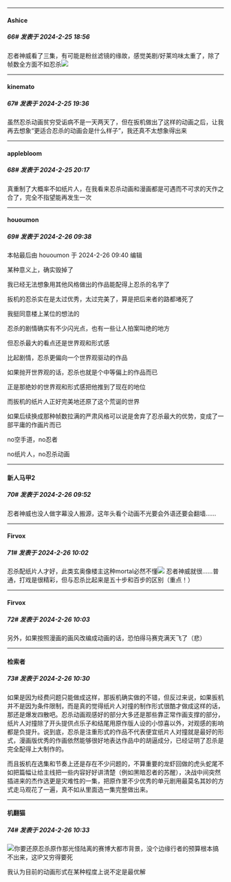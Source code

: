 ﻿
*****

####  Ashice  
##### 66#       发表于 2024-2-25 18:56

忍者神威看了三集，有可能是粉丝滤镜的缘故，感觉美剧/好莱坞味太重了，除了帧数全方面不如忍杀<img src="https://static.saraba1st.com/image/smiley/face2017/180.png" referrerpolicy="no-referrer">


*****

####  kinemato  
##### 67#       发表于 2024-2-25 19:36

虽然忍杀动画贫穷受诟病不是一天两天了，但在扳机做出了这样的动画之后，让我再去想象“更适合忍杀的动画会是什么样子”，我还真不太想象得出来


*****

####  applebloom  
##### 68#       发表于 2024-2-25 20:17

真重制了大概率不如纸片人，在我看来忍杀动画和漫画都是可遇而不可求的天作之合了，完全不指望能再发生一次


*****

####  hououmon  
##### 69#       发表于 2024-2-26 09:38

 本帖最后由 hououmon 于 2024-2-26 09:40 编辑 

某种意义上，确实毁掉了

我已经无法想象用其他风格做出的作品能配得上忍杀的名字了

扳机的忍杀实在是太过优秀，太过完美了，算是把后来者的路都堵死了

我挺同意楼上某位的想法的

忍杀的剧情确实有不少闪光点，也有一些让人拍案叫绝的地方

但忍杀最大的看点还是世界观和形式感

比起剧情，忍杀更偏向一个世界观驱动的作品

如果抛开世界观的话，忍杀也就是个中等偏上的作品而已

正是那绝妙的世界观和形式感把他推到了现在的地位

而扳机的纸片人正好完美地还原了这个荒诞的世界

如果后续换成那种帧数拉满的严肃风格可以说是舍弃了忍杀最大的优势，变成了一部平庸的作画片而已

no空手道，no忍者

no纸片人，no忍杀动画


*****

####  新人马甲2  
##### 70#       发表于 2024-2-26 09:52

忍者神威也没人做字幕没人搬源，这年头看个动画不光要会外语还要会翻墙……


*****

####  Firvox  
##### 71#       发表于 2024-2-26 10:02

忍杀配纸片人才好，此类玄奥像楼主这种mortal必然不懂<img src="https://static.saraba1st.com/image/smiley/face2017/031.png" referrerpolicy="no-referrer">
忍者神威就很……普通，打戏是很精彩，但与忍杀比起来是五十步和百步的区别（重点！）

*****

####  Firvox  
##### 72#       发表于 2024-2-26 10:03

另外，如果按照漫画的画风改编成动画的话，恐怕得马赛克满天飞了（悲）


*****

####  检索者  
##### 73#       发表于 2024-2-26 10:30

如果是因为经费问题只能做成这样，那扳机确实做的不错，但反过来说，如果扳机并不是因为条件限制，而是真的觉得纸片人对撞的制作形式很酷才做成这样的话，那还是爆发四散吧。忍杀动画观感好的部分大多还是那些靠正常作画支撑的部分，纸片人对撞除了开头提供点乐子和结尾用原作版人设的小惊喜以外，对观感的影响都是负提升。说到底，忍杀是注重形式的作品不代表便宜纸片人对撞就是最好的形式，漫画版优秀的作画依然能够很好地表达作品中的胡逼成分，已经证明了忍杀是完全配得上大制作的。

而且扳机在选集和节奏上还是存在不少问题的，不算重要的龙虾回做的虎头蛇尾不如把篇幅让给主线把一些内容好好讲清楚（例如黑暗忍者的苏醒），决战中间突然插进来的杰作选更是灾难性的一集，把原作里不少优秀的单元剧用最莫名其妙的方式走马观花了一遍，真不如从里面选一集完整做出来。


*****

####  机翻猫  
##### 74#       发表于 2024-2-26 10:33

<img src="https://static.saraba1st.com/image/smiley/face2017/067.png" referrerpolicy="no-referrer">你要还原忍杀原作那光怪陆离的赛博大都市背景，没个边缘行者的预算根本搞不出来，这IP又穷得要死

我认为目前的动画形式在某种程度上说不定是最优解

